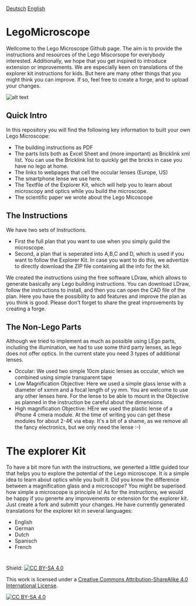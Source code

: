 
[Deutsch][Readme_D]   [English][Readme]
# LegoMicroscope

Wellcome to the Lego Microscope Github page. The aim is to provide the instructions and resources of the Lego Miscorsope for everybody interested. Additionally, we hope that you get inspired to introduce extension or improvements. We are especially keen on translations of the explorer kit instructions for kids. But here are many other things that you might think you can improve. If so, feel free to create a forge, and to upload your changes.

![alt text](https://github.com/tobetz/LegoMicroscope/blob/main/Images/CAD_model.jpg)

## Quick Intro

In this repository you will find the following key information to built your own Lego Microscope: 
- The building instructions as PDF
- The parts lists both as Excel Sheet and (more important) as Bricklink xml list. You can use the Bricklink list to quickly get the bricks in case you have no lego at home. 
- The links to webpages that cell the occular lenses (Europe, US)
- The smartphone lense we use here. 
- The Textfile of the Explorer Kit, which will help you to learn about microscopy and optics while you build the microscope. 
- The scientific paper we wrote about the Lego Micoscope


## The Instructions

We have two sets of Instructions. 
- First the full plan that you want to use when you simply guild the microscope. 
- Second, a plan that is seperated into A,B,C and D, which is used if you want to follow the Explorer Kit. In case you want to do this, we advertize to directly download the ZIP file containing all the info for the kit. 

We created the instructions using the free software LDraw, which allows to generate basically any Lego building instructions. You can download LDraw, follow the instructions to install, and then you can open the CAD file of the plan. Here you have the possibility to add features and improve the plan as you think is good. Please don't forget to share the great improvements by creating a forge.

## The Non-Lego Parts
Although we tried to implement as much as possible using LEgo parts, including the illumination, we had to use some third party lenses, as lego does not offer optics. In the current state you need 3 types of additional lenses. 
- Occular: We used two simple 10cm plasic lenses as occular, which we combined using simple transparent tape
- Low Magnification Objective: Here we used a simple glass lense with a diameter of xxmm and a focal length of yy mm. You are welcome to use any other lenses here. For the lense to be able to mount in the Objective as planned in the instruction be careful about the dimensions. 
- High magnification Objective: HEre we used the plastic lense of a iPhone 4 cmera module. At the time of writing you can get these modules for about 2-4€ via ebay. It's a bit of a shame, as we remove all the fancy electronics, but we only need the lense :-) 


# The explorer Kit
To have a bit more fun with the instructions, we generted a little guided tour that helps you to explore the potential of the Lego microscope. It is a simple idea to learn about optics while you built it. Did you know the difference between a magnification glass and a microscope? You might be superised how simple a microscope is principle is!
As for the instructions, we would be happy if you generte any improvements or extension for the explorer kit. Just create a fork and submitt your changes. 
He have currently generated translations for the explorer kit in several languages:
- English
- German
- Dutch
- Spanisch
- French

# 


Shield: [![CC BY-SA 4.0][cc-by-sa-shield]][cc-by-sa]

This work is licensed under a
[Creative Commons Attribution-ShareAlike 4.0 International License][cc-by-sa].

[![CC BY-SA 4.0][cc-by-sa-image]][cc-by-sa]

[cc-by-sa]: http://creativecommons.org/licenses/by-sa/4.0/
[cc-by-sa-image]: https://licensebuttons.net/l/by-sa/4.0/88x31.png
[cc-by-sa-shield]: https://img.shields.io/badge/License-CC%20BY--SA%204.0-lightgrey.svg
[Readme_D]: https://github.com/tobetz/LegoMicroscope/blob/main/README_D.md
[Readme]: https://github.com/tobetz/LegoMicroscope/blob/main/README.md
